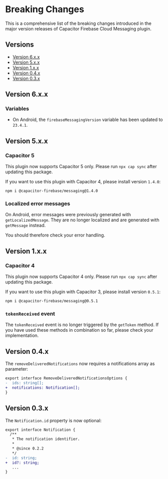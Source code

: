 # Breaking Changes

This is a comprehensive list of the breaking changes introduced in the major version releases of Capacitor Firebase Cloud Messaging plugin.

## Versions

- [Version 6.x.x](#version-6xx)
- [Version 5.x.x](#version-5xx)
- [Version 1.x.x](#version-1xx)
- [Version 0.4.x](#version-04x)
- [Version 0.3.x](#version-03x)

## Version 6.x.x

### Variables

- On Android, the `firebaseMessagingVersion` variable has been updated to `23.4.1`.

## Version 5.x.x

### Capacitor 5

This plugin now supports Capacitor 5 only. Please run `npx cap sync` after updating this package.

If you want to use this plugin with Capacitor 4, please install version `1.4.0`:

```
npm i @capacitor-firebase/messaging@1.4.0
```

### Localized error messages

On Android, error messages were previously generated with `getLocalizedMessage`. They are no longer localized and are generated with `getMessage` instead.

You should therefore check your error handling.

## Version 1.x.x

### Capacitor 4

This plugin now supports Capacitor 4 only. Please run `npx cap sync` after updating this package.

If you want to use this plugin with Capacitor 3, please install version `0.5.1`:

```
npm i @capacitor-firebase/messaging@0.5.1
```

### `tokenReceived` event

The `tokenReceived` event is no longer triggered by the `getToken` method.
If you have used these methods in combination so far, please check your implementation.

## Version 0.4.x

The `removeDeliveredNotifications` now requires a notifications array as parameter:

```diff
export interface RemoveDeliveredNotificationsOptions {
-  ids: string[];
+  notifications: Notification[];
}
```

## Version 0.3.x

The `Notification.id` property is now optional:

```diff
export interface Notification {
  /**
   * The notification identifier.
   *
   * @since 0.2.2
   */
-  id: string;
+  id?: string;
   ...
}
```
